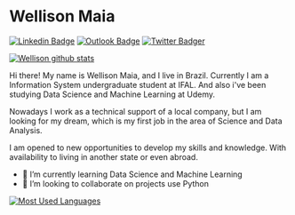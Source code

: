 # Wellison Maia

[![Linkedin Badge](https://img.shields.io/badge/-LinkedIn-blue?style=flat-square&logo=Linkedin&logoColor=white&link=https://www.linkedin.com/in/wellison-maia/)](https://www.linkedin.com/in/wellison-maia/)
[![Outlook Badge](https://img.shields.io/badge/-Outlook-black?style=flat-square&logo=Microsoft&logoColor=white&link=mailto:wellison_maia@outlook.com)](mailto:wellison_maia@outlook.com)
[![Twitter Badger](https://img.shields.io/badge/-Twitter-blue?style=flat-square&logo=Twitter&logoColor=white&link=https://twitter.com/wellisonxd)](https://twitter.com/wellisonxd)

[![Wellison github stats](https://github-readme-stats.vercel.app/api?username=wellisonxd&theme=dark&show_icons=true)](https://github.com/wellisonxd/github-readme-stats)

Hi there! My name is Wellison Maia, and I live in Brazil. Currently I am a Information System undergraduate student at IFAL. And also i've been studying Data Science and Machine Learning at Udemy.
 
Nowadays I work as a technical support of a local company, but I am looking for my dream, which is my first job in the area of Science and Data Analysis.

I am opened to new opportunities to develop my skills and knowledge. With availability to living in another state or even abroad.

- 🌱 I’m currently learning Data Science and Machine Learning
- 👯 I’m looking to collaborate on projects use Python

[![Most Used Languages](https://github-readme-stats.vercel.app/api/top-langs/?username=wellisonxd&layout=compact)](https://github.com/wellisonxd/github-readme-stats)
<!--
**wellisonxd/wellisonxd** is a ✨ _special_ ✨ repository because its `README.md` (this file) appears on your GitHub profile.

Here are some ideas to get you started:

- 🔭 I’m currently working on ...
- 🤔 I’m looking for help with ...
- 💬 Ask me about 
- 😄 Pronouns: ...
- ⚡ Fun fact: ...
-->
